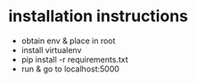 # installation instructions
* obtain env & place in root
* install virtualenv
* pip install -r requirements.txt
* run & go to localhost:5000